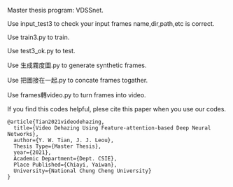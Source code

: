 Master thesis program: VDSSnet.

Use input_test3 to check your input frames name,dir,path,etc is correct.

Use train3.py to train.

Use test3_ok.py to test.

Use 生成霧度圖.py to generate synthetic frames.

Use 把圖接在一起.py to concate frames togather.

Use frames轉video.py to turn frames into video.

If you find this codes helpful, plese cite this paper when you use our codes.
```
@article{Tian2021videodehazing,
  title={Video Dehazing Using Feature-attention-based Deep Neural Networks},
  author={Y. W. Tian, J. J. Leou},
  Thesis Type={Master Thesis},
  year={2021},
  Academic Department={Dept. CSIE},
  Place Published={Chiayi, Yaiwan},
  University={National Chung Cheng University}
}
```
